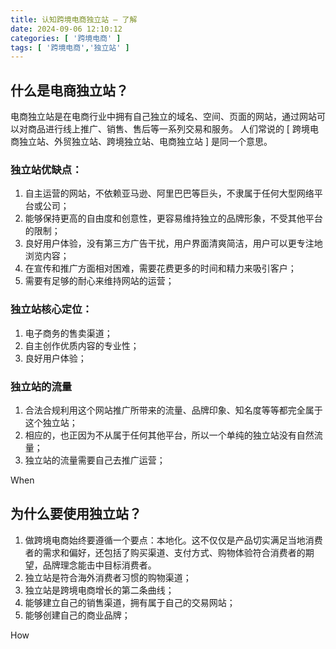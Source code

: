 ```yaml
---
title: 认知跨境电商独立站 — 了解
date: 2024-09-06 12:10:12
categories: [ '跨境电商' ]
tags: [ '跨境电商','独立站' ]
---
```


## 什么是电商独立站？

电商独立站是在电商行业中拥有自己独立的域名、空间、页面的网站，通过网站可以对商品进行线上推广、销售、售后等一系列交易和服务。
人们常说的 [ 跨境电商独立站、外贸独立站、跨境独立站、电商独立站 ] 是同一个意思。


### 独立站优缺点：

1. 自主运营的网站，不依赖亚马逊、阿里巴巴等巨头，不隶属于任何大型网络平台或公司；
2. 能够保持更高的自由度和创意性，更容易维持独立的品牌形象，不受其他平台的限制；
3. 良好用户体验，没有第三方广告干扰，用户界面清爽简洁，用户可以更专注地浏览内容；
4. 在宣传和推广方面相对困难，需要花费更多的时间和精力来吸引客户；
5. 需要有足够的耐心来维持网站的运营；

### 独立站核心定位：

1. 电子商务的售卖渠道；
2. 自主创作优质内容的专业性；
3. 良好用户体验；

### 独立站的流量

1. 合法合规利用这个网站推广所带来的流量、品牌印象、知名度等等都完全属于这个独立站；
2. 相应的，也正因为不从属于任何其他平台，所以一个单纯的独立站没有自然流量；
3. 独立站的流量需要自己去推广运营；

When


## 为什么要使用独立站？

1. 做跨境电商始终要遵循一个要点：本地化。这不仅仅是产品切实满足当地消费者的需求和偏好，还包括了购买渠道、支付方式、购物体验符合消费者的期望，品牌理念能击中目标消费者。
2. 独立站是符合海外消费者习惯的购物渠道；
3. 独立站是跨境电商增长的第二条曲线；
4. 能够建立自己的销售渠道，拥有属于自己的交易网站；
5. 能够创建自己的商业品牌；

How